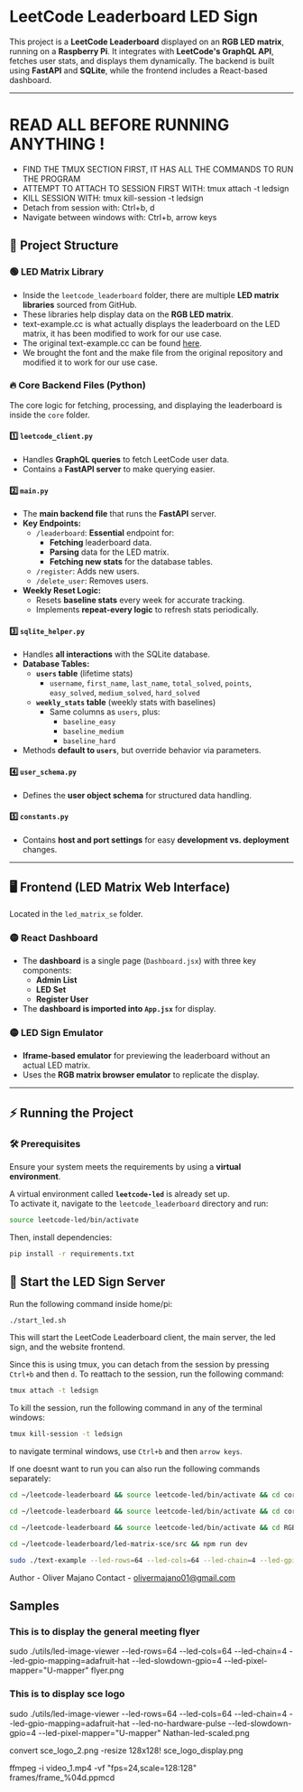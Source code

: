 
# LeetCode Leaderboard LED Sign

This project is a **LeetCode Leaderboard** displayed on an **RGB LED matrix**, running on a **Raspberry Pi**. It integrates with **LeetCode's GraphQL API**, fetches user stats, and displays them dynamically. The backend is built using **FastAPI** and **SQLite**, while the frontend includes a React-based dashboard.

---
# READ ALL BEFORE RUNNING ANYTHING !
- FIND THE TMUX SECTION FIRST, IT HAS ALL THE COMMANDS TO RUN THE PROGRAM
- ATTEMPT TO ATTACH TO SESSION FIRST WITH: tmux attach -t ledsign
- KILL SESSION WITH: tmux kill-session -t ledsign
- Detach from session with: Ctrl+b, d
- Navigate between windows with: Ctrl+b, arrow keys

## 📂 Project Structure

### 🟢 LED Matrix Library
- Inside the `leetcode_leaderboard` folder, there are multiple **LED matrix libraries** sourced from GitHub.
- These libraries help display data on the **RGB LED matrix**.
- text-example.cc is what actually displays the leaderboard on the LED matrix, it has been modified to work for our use case.
- The original text-example.cc can be found [here](https://github.com/hzeller/rpi-rgb-led-matrix/blob/master/utils/text-example.cc).
- We brought the font and the make file from the original repository and modified it to work for our use case.

### 🔥 Core Backend Files (Python)
The core logic for fetching, processing, and displaying the leaderboard is inside the `core` folder.

#### 1️⃣ `leetcode_client.py`
- Handles **GraphQL queries** to fetch LeetCode user data.
- Contains a **FastAPI server** to make querying easier.

#### 2️⃣ `main.py`
- The **main backend file** that runs the **FastAPI** server.
- **Key Endpoints:**
  - `/leaderboard`: **Essential** endpoint for:
    - **Fetching** leaderboard data.
    - **Parsing** data for the LED matrix.
    - **Fetching new stats** for the database tables.
  - `/register`: Adds new users.
  - `/delete_user`: Removes users.
- **Weekly Reset Logic:** 
  - Resets **baseline stats** every week for accurate tracking.
  - Implements **repeat-every logic** to refresh stats periodically.

#### 3️⃣ `sqlite_helper.py`
- Handles **all interactions** with the SQLite database.
- **Database Tables:**
  - **`users` table** (lifetime stats)
    - `username`, `first_name`, `last_name`, `total_solved`, `points`, `easy_solved`, `medium_solved`, `hard_solved`
  - **`weekly_stats` table** (weekly stats with baselines)
    - Same columns as `users`, plus:
      - `baseline_easy`
      - `baseline_medium`
      - `baseline_hard`
- Methods **default to `users`**, but override behavior via parameters.

#### 4️⃣ `user_schema.py`
- Defines the **user object schema** for structured data handling.

#### 5️⃣ `constants.py`
- Contains **host and port settings** for easy **development vs. deployment** changes.

---

## 🖥️ Frontend (LED Matrix Web Interface)
Located in the `led_matrix_se` folder.

### 🟡 React Dashboard
- The **dashboard** is a single page (`Dashboard.jsx`) with three key components:
  - **Admin List**
  - **LED Set**
  - **Register User**
- The **dashboard is imported into `App.jsx`** for display.

### 🟡 LED Sign Emulator
- **Iframe-based emulator** for previewing the leaderboard without an actual LED matrix.
- Uses the **RGB matrix browser emulator** to replicate the display.

---

## ⚡ Running the Project

### 🛠️ Prerequisites
Ensure your system meets the requirements by using a **virtual environment**.

A virtual environment called **`leetcode-led`** is already set up.  
To activate it, navigate to the `leetcode_leaderboard` directory and run:

```bash
source leetcode-led/bin/activate
```
Then, install dependencies:

```bash
pip install -r requirements.txt
```

## 🚀 Start the LED Sign Server
Run the following command inside home/pi:
```bash
./start_led.sh
```

This will start the LeetCode Leaderboard client, the main server, the led sign, and the website frontend.

Since this is using tmux, you can detach from the session by pressing `Ctrl+b` and then `d`.
To reattach to the session, run the following command:
```bash
tmux attach -t ledsign
```
To kill the session, run the following command in any of the terminal windows:
```bash
tmux kill-session -t ledsign
``` 
to navigate terminal windows, use `Ctrl+b` and then `arrow keys`.

If one doesnt want to run you can also run the following commands separately:

```bash
cd ~/leetcode-leaderboard && source leetcode-led/bin/activate && cd core_files && python3 leetcode_client.py
```
```bash
cd ~/leetcode-leaderboard && source leetcode-led/bin/activate && cd core_files && python3 main.py
```
```bash
cd ~/leetcode-leaderboard && source leetcode-led/bin/activate && cd RGBMatrixEmulator/samples && python3 leaderboard.py --led-rows=128 --led-cols=64 --led-chain=2
```
```bash
cd ~/leetcode-leaderboard/led-matrix-sce/src && npm run dev
```
```bash
sudo ./text-example --led-rows=64 --led-cols=64 --led-chain=4 --led-gpio-mapping=adafruit-hat --led-slowdown-gpio=4 --led-pixel-mapper="U-mapper"
```

Author - Oliver Majano
Contact - olivermajano01@gmail.com

## Samples
### This is to display the general meeting flyer
sudo ./utils/led-image-viewer --led-rows=64 --led-cols=64 --led-chain=4 --led-gpio-mapping=adafruit-hat --led-slowdown-gpio=4 --led-pixel-mapper="U-mapper" flyer.png
### This is to display sce logo
sudo ./utils/led-image-viewer --led-rows=64 --led-cols=64 --led-chain=4 --led-gpio-mapping=adafruit-hat --led-no-hardware-pulse --led-slowdown-gpio=4 --led-pixel-mapper="U-mapper" Nathan-led-scaled.png



convert sce_logo_2.png -resize 128x128! sce_logo_display.png


ffmpeg -i video_1.mp4 -vf "fps=24,scale=128:128" frames/frame_%04d.ppmcd
